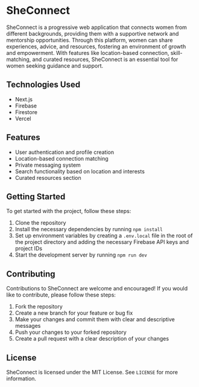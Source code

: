 # SheConnect

SheConnect is a progressive web application that connects women from different backgrounds, providing them with a supportive network and mentorship opportunities. Through this platform, women can share experiences, advice, and resources, fostering an environment of growth and empowerment. With features like location-based connection, skill-matching, and curated resources, SheConnect is an essential tool for women seeking guidance and support.

## Technologies Used

- Next.js
- Firebase
- Firestore
- Vercel

## Features

- User authentication and profile creation
- Location-based connection matching
- Private messaging system
- Search functionality based on location and interests
- Curated resources section

## Getting Started

To get started with the project, follow these steps:

1. Clone the repository
2. Install the necessary dependencies by running `npm install`
3. Set up environment variables by creating a `.env.local` file in the root of the project directory and adding the necessary Firebase API keys and project IDs
4. Start the development server by running `npm run dev`

## Contributing

Contributions to SheConnect are welcome and encouraged! If you would like to contribute, please follow these steps:

1. Fork the repository
2. Create a new branch for your feature or bug fix
3. Make your changes and commit them with clear and descriptive messages
4. Push your changes to your forked repository
5. Create a pull request with a clear description of your changes

## License

SheConnect is licensed under the MIT License. See `LICENSE` for more information.
